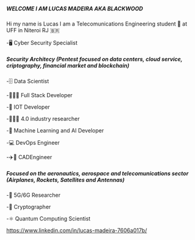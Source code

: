 #####	WELCOME I AM LUCAS MADEIRA AKA BLACKWOOD 
Hi my name is Lucas I am a Telecomunications Engineering student 📡 at UFF  in Niteroi RJ 🇧🇷

-🖥️ Cyber Security Specialist

#####      Security Architecy (Pentest focused on data centers, cloud service, criptography, financial market and blockchain)
  
-🗄️  Data Scientist 
    
-🧑🏿‍💻 Full Stack Developer

-🎰 IOT Developer

-🧑🏿‍🏭  4.0 industry researcher

-🤖 Machine Learning and AI Developer

-💻 DevOps Engineer 

-✈️📡 CADEngineer

#####      Focused on the aeronautics, aerospace and telecomunications sector (Airplanes, Rockets, Satellites and Antennas)

-📶 5G/6G Researcher

-🔏 Cryptographer

-⚛️ Quantum Computing Scientist 

https://www.linkedin.com/in/lucas-madeira-7606a017b/
